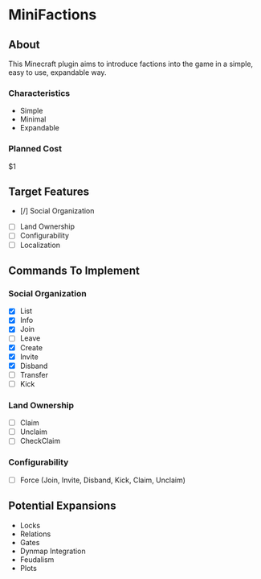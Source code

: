 # MiniFactions

## About
This Minecraft plugin aims to introduce factions into the game in a simple, easy to use, expandable way.

### Characteristics
- Simple
- Minimal
- Expandable

### Planned Cost
$1

## Target Features
- [/] Social Organization
- [ ] Land Ownership
- [ ] Configurability
- [ ] Localization

## Commands To Implement
### Social Organization
- [x] List
- [x] Info
- [x] Join
- [ ] Leave
- [x] Create
- [x] Invite
- [x] Disband
- [ ] Transfer
- [ ] Kick

### Land Ownership
- [ ] Claim
- [ ] Unclaim
- [ ] CheckClaim

### Configurability
- [ ] Force (Join, Invite, Disband, Kick, Claim, Unclaim)

## Potential Expansions
- Locks
- Relations
- Gates
- Dynmap Integration
- Feudalism
- Plots
